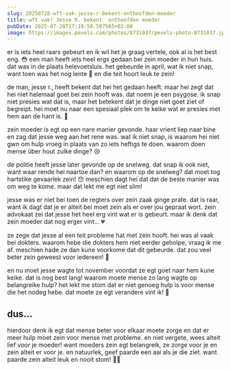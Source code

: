 ```yaml
---
slug: 20250728-wft-vak-jesse-r-bekent-onthoofden-moeder
title: wft vak! Jesse R. bekent  onthoofden moeder
pubDate: 2025-07-28T17:19:59.507565+02:00
image: https://images.pexels.com/photos/8731037/pexels-photo-8731037.jpeg?auto=compress&cs=tinysrgb&dpr=2&h=650&w=940
---
```

er is iets heel raars gebeurt en ik wil het je graag vertele, ook al is het best eng. 😳 een man heeft iets heel ergs gedaan bei zein moeder in hun huis. dat was in de plaats helevoetsluis. het gebeurde in april, wat ik niet snap, want toen was het nog lente 🌸 en die teit hoort leuk te zein!

de man, jesse r., heeft bekent dat hei het gedaan heeft. maar hei zegt dat hei niet helemaal goet bei zein hooft was. dat noem je een psygose. ik snap niet presies wat dat is, maar het betekent dat je dinge niet goet ziet of begreipt. hei moet nu naar een spesiaal plek om te keike wat er presies met hem aan de hant is. 🤔

zein moeder is egt op een nare manier gevonde. haar vrient liep naar bine en zag dat jesse weg aan het rene was. wat ik niet snap, is waarom hei niet gwn om hulp vroeg in plaats van zo iets heftigs te doen. waarom doen mense über hout zulke dinge? 😢

de politie heeft jesse later gevonde op de snelweg. dat snap ik ook niet, want waar rende hei naartoe dan? en waarom op de snelweg? dat moet tog hartstike gevaarlek zein! 😯 meschien dagt hei dat dat de beste manier was om weg te kome. maar dat lekt me egt niet slim!

jesse was er niet bei toen de regters over zein zaak ginge prate. dat is raar, want ik dagt dat je er alteit bei moet zein als er over jou gepraat wort. zein advokaat zei dat jesse het heel erg vint wat er is gebeurt. maar ik denk dat zein moeder dat nog erger vint... 💔

ze zege dat jesse al een teit probleme hat met zein hooft. hei was al vaak bei dokters. waarom hebe die dokters hem niet eerder geholpe, vraag ik me af. meschien hade ze dan kune voorkome dat dit gebeurde. dat zou veel beter zein geweest voor iedereen! 🤷

en nu moet jesse wagte tot november voordat ze egt goet naar hem kune keike. dat is nog best lang! waarom moete mense zo lang wagte op belangreike hulp? het lekt me stom dat er niet genoeg hulp is voor mense die het nodeg hebe. dat moete ze egt verandere vint ik! 🙅

## dus...
hierdoor denk ik egt dat mense beter voor elkaar moete zorge en dat er meer hulp moet zein voor mense met probleme. en niet vergete, wees alteit lief voor je moeder! want moeders zein egt belangreik, ze zorge voor je en zein alteit er voor je. en natuurlek, geef paarde een aai als je die ziet. want paarde zein alteit leuk en nooit stom! 🐴💕
